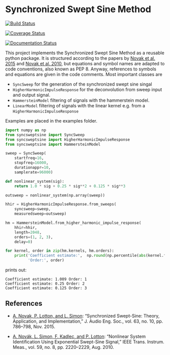 # Synchronized Swept Sine Method

[![Build Status](https://travis-ci.org/SiggiGue/syncsweptsine.svg?branch=master)](https://travis-ci.org/SiggiGue/syncsweptsine)

[![Coverage Status](https://coveralls.io/repos/github/SiggiGue/syncsweptsine/badge.svg)](https://coveralls.io/github/SiggiGue/syncsweptsine)

[![Documentation Status](https://readthedocs.org/projects/syncsweptsine/badge/?version=latest)](https://syncsweptsine.readthedocs.io/en/latest/?badge=latest)

This project implements the Synchronized Swept Sine Method as a reusable python package.
It is structured according to the papers by [Novak et al. 2015](https://doi.org/10.17743/jaes.2015.0071) and [Novak et al. 2010](https://doi.org/10.1109/TIM.2009.2031836), but equations and symbol names are adapted to code conventions, also known as PEP 8.
Anyway, references to symbols and equations are given in the code comments. 
Most important classes are

-  `SyncSweep` for the generation of the synchronized swept sine singal
-  `HigherHarmonicImpulseResponse` for the deconvolution from sweep input and output signal.
-  `HammersteinModel` filtering of signals with the hammerstein model.
-  `LinearModel` filtering of signals with the linear kernel e.g.  from a `HigherHarmonicImpulseResponse`

Examples are placed in the examples folder.

```python
import numpy as np
from syncsweptsine import SyncSweep
from syncsweptsine import HigherHarmonicImpulseResponse
from syncsweptsine import HammersteinModel

sweep = SyncSweep(
    startfreq=16, 
    stopfreq=16000, 
    durationappr=10, 
    samplerate=96000)

def nonlinear_system(sig):
    return 1.0 * sig + 0.25 * sig**2 + 0.125 * sig**3

outsweep = nonlinear_system(np.array(sweep))

hhir = HigherHarmonicImpulseResponse.from_sweeps(
    syncsweep=sweep, 
    measuredsweep=outsweep)

hm = HammersteinModel.from_higher_harmonic_impulse_response(
    hhir=hhir, 
    length=2048, 
    orders=(1, 2, 3), 
    delay=0)

for kernel, order in zip(hm.kernels, hm.orders):
    print('Coefficient estimate:',  np.round(np.percentile(abs(kernel.frf), 95), 3), 
          'Order:', order)
```

prints out:

```
Coefficient estimate: 1.009 Order: 1
Coefficient estimate: 0.25 Order: 2
Coefficient estimate: 0.125 Order: 3
``` 

## References


*  [A. Novak, P. Lotton, and L. Simon](https://doi.org/10.1109/TIM.2009.2031836):  “Synchronized Swept-Sine: Theory, Application, and Implementation,” J. Audio Eng. Soc., vol. 63, no. 10, pp. 786–798, Nov. 2015.


*  [A. Novák, L. Simon, F. Kadlec, and P. Lotton](https://doi.org/10.1109/TIM.2009.2031836):  “Nonlinear System Identification Using Exponential Swept-Sine Signal,” IEEE Trans. Instrum. Meas., vol. 59, no. 8, pp. 2220–2229, Aug. 2010.
